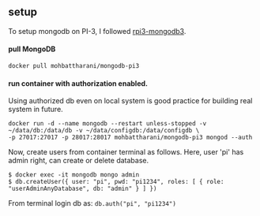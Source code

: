 ## setup
To setup mongodb on PI-3, I followed [rpi3-mongodb3](https://github.com/andresvidal/rpi3-mongodb3). 
#### pull MongoDB 
``` docker pull mohbattharani/mongodb-pi3 ```
#### run container with authorization enabled. 
Using authorized db even on local system is good practice for building real system in future. 
``` 
docker run -d --name mongodb --restart unless-stopped -v ~/data/db:/data/db -v ~/data/configdb:/data/configdb \ 
-p 27017:27017 -p 28017:28017 mohbattharani/mongodb-pi3 mongod --auth 
``` 
Now, create users from container terminal as follows. Here, user 'pi' has admin right, can create or delete database.
          
```
$ docker exec -it mongodb mongo admin
$ db.createUser({ user: "pi", pwd: "pi1234", roles: [ { role: "userAdminAnyDatabase", db: "admin" } ] })
```

From terminal login db as: ```db.auth("pi", "pi1234")```
